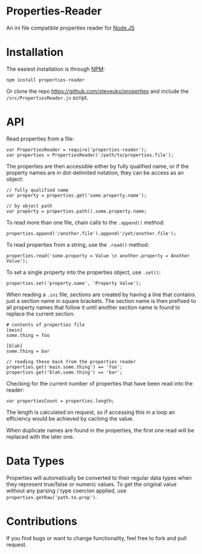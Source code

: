 Properties-Reader
=================

An ini file compatible properties reader for [Node.JS](http://nodejs.org)

Installation
============

The easiest installation is through [NPM](http://npmjs.org):

    npm install properties-reader

Or clone the repo https://github.com/steveukx/properties and include the `/src/PropertiesReader.js` script.

API
===

Read properties from a file:

    var PropertiesReader = require('properties-reader');
    var properties = PropertiesReader('/path/to/properties.file');

The properties are then accessible either by fully qualified name, or if the property names are in dot-delimited
notation, they can be access as an object:

    // fully qualified name
    var property = properties.get('some.property.name');

    // by object path
    var property = properties.path().some.property.name;

To read more than one file, chain calls to the `.append()` method:

    properties.append('/another.file').append('/yet/another.file');

To read properties from a string, use the `.read()` method:

    properties.read('some.property = Value \n another.property = Another Value');

To set a single property into the properties object, use `.set()`:

    properties.set('property.name', 'Property Value');

When reading a `.ini` file, sections are created by having a line that contains just a section name in square
brackets. The section name is then prefixed to all property names that follow it until another section name is found
to replace the current section.

    # contents of properties file
    [main]
    some.thing = foo

    [blah]
    some.thing = bar

    // reading these back from the properties reader
    properties.get('main.some.thing') == 'foo';
    properties.get('blah.some.thing') == 'bar';

Checking for the current number of properties that have been read into the reader:

    var propertiesCount = properties.length;

The length is calculated on request, so if accessing this in a loop an efficiency would be achieved by caching the
value.

When duplicate names are found in the properties, the first one read will be replaced with the later one.

Data Types
==========

Properties will automatically be converted to their regular data types when they represent true/false or numeric
values. To get the original value without any parsing / type coercion applied, use `properties.getRaw('path.to.prop')`.

Contributions
=============

If you find bugs or want to change functionality, feel free to fork and pull request.

